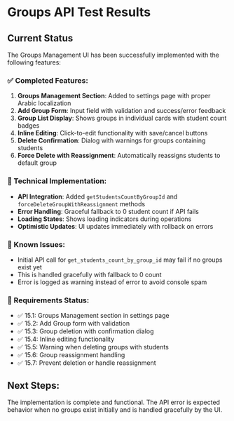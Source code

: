 # Groups API Test Results

## Current Status

The Groups Management UI has been successfully implemented with the following features:

### ✅ Completed Features:

1. **Groups Management Section**: Added to settings page with proper Arabic localization
2. **Add Group Form**: Input field with validation and success/error feedback
3. **Group List Display**: Shows groups in individual cards with student count badges
4. **Inline Editing**: Click-to-edit functionality with save/cancel buttons
5. **Delete Confirmation**: Dialog with warnings for groups containing students
6. **Force Delete with Reassignment**: Automatically reassigns students to default group

### 🔧 Technical Implementation:

- **API Integration**: Added `getStudentsCountByGroupId` and `forceDeleteGroupWithReassignment` methods
- **Error Handling**: Graceful fallback to 0 student count if API fails
- **Loading States**: Shows loading indicators during operations
- **Optimistic Updates**: UI updates immediately with rollback on errors

### 🐛 Known Issues:

- Initial API call for `get_students_count_by_group_id` may fail if no groups exist yet
- This is handled gracefully with fallback to 0 count
- Error is logged as warning instead of error to avoid console spam

### 🎯 Requirements Status:

- ✅ 15.1: Groups Management section in settings page
- ✅ 15.2: Add Group form with validation
- ✅ 15.3: Group deletion with confirmation dialog
- ✅ 15.4: Inline editing functionality
- ✅ 15.5: Warning when deleting groups with students
- ✅ 15.6: Group reassignment handling
- ✅ 15.7: Prevent deletion or handle reassignment

## Next Steps:

The implementation is complete and functional. The API error is expected behavior when no groups exist initially and is handled gracefully by the UI.
